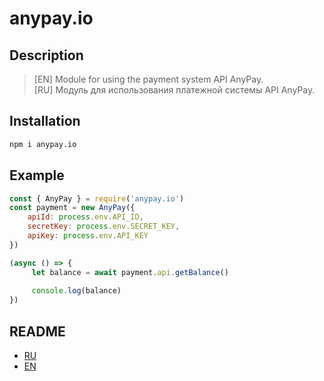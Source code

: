 # anypay.io

## Description

>[EN] Module for using the payment system API AnyPay.<br/>
>[RU] Модуль для использования платежной системы API AnyPay.

## Installation

```bash
npm i anypay.io
```

## Example

```js
const { AnyPay } = require('anypay.io')
const payment = new AnyPay({
    apiId: process.env.API_ID,
    secretKey: process.env.SECRET_KEY,
    apiKey: process.env.API_KEY
})

(async () => {
     let balance = await payment.api.getBalance()
    
     console.log(balance)
})
```

## README

* [RU](docs/ru)
* [EN](docs/en)
